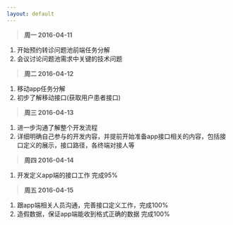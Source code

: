 ```yaml
---
layout: default
---
```


>**周一 2016-04-11**

1. 开始预约转诊问题池前端任务分解
2. 会议讨论问题池需求中关键的技术问题

>**周二 2016-04-12**

1. 移动app任务分解
2. 初步了解移动接口(获取用户患者接口)

>**周三 2016-04-13**

1. 进一步沟通了解整个开发流程
2. 详细明确自己参与的开发内容，并提前开始准备app接口相关的内容，包括接口定义的展示，接口路径，各终端对接人等

>**周四 2016-04-14**

1. 开发定义app端的接口工作 完成95%

>**周五 2016-04-15**

1. 跟app端相关人员沟通，完善接口定义工作，完成100%
2. 造假数据，保证app端能收到格式正确的数据 完成100%

